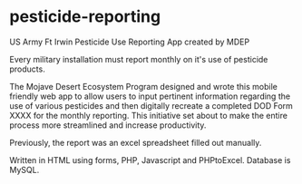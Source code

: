 # pesticide-reporting
US Army Ft Irwin Pesticide Use Reporting App created by MDEP

Every military installation must report monthly on it's use of pesticide products. 

The Mojave Desert Ecosystem Program designed and wrote this mobile friendly web app to allow users to input pertinent information regarding the use of various pesticides and then digitally recreate a completed DOD Form XXXX for the monthly reporting. This initiative set about to make the entire process more streamlined and increase productivity.

Previously, the report was an excel spreadsheet filled out manually.

Written in HTML using forms, PHP, Javascript and PHPtoExcel. Database is MySQL.

